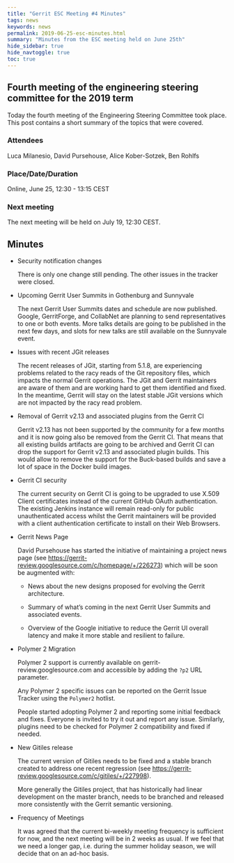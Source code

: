 ```yaml
---
title: "Gerrit ESC Meeting #4 Minutes"
tags: news
keywords: news
permalink: 2019-06-25-esc-minutes.html
summary: "Minutes from the ESC meeting held on June 25th"
hide_sidebar: true
hide_navtoggle: true
toc: true
---
```


## Fourth meeting of the engineering steering committee for the 2019 term

Today the fourth meeting of the Engineering Steering Committee took
place. This post contains a short summary of the topics that were
covered.

### Attendees

Luca Milanesio, David Pursehouse, Alice Kober-Sotzek, Ben Rohlfs

### Place/Date/Duration

Online, June 25, 12:30 - 13:15 CEST

### Next meeting

The next meeting will be held on July 19, 12:30 CEST.

## Minutes

* Security notification changes

  There is only one change still pending. The other issues in the tracker
  were closed.

* Upcoming Gerrit User Summits in Gothenburg and Sunnyvale

  The next Gerrit User Summits dates and schedule are now published. Google,
  GerritForge, and CollabNet are planning to send representatives to one or
  both events. More talks details are going to be published in the next few
  days, and slots for new talks are still available on the Sunnyvale event.

* Issues with recent JGit releases

  The recent releases of JGit, starting from 5.1.8, are experiencing problems
  related to the racy reads of the Git repository files, which impacts the
  normal Gerrit operations. The JGit and Gerrit maintainers are aware of them
  and are working hard to get them identified and fixed. In the meantime,
  Gerrit will stay on the latest stable JGit versions which are not impacted
  by the racy read problem.

* Removal of Gerrit v2.13 and associated plugins from the Gerrit CI

  Gerrit v2.13 has not been supported by the community for a few months and it
  is now going also be removed from the Gerrit CI. That means that all existing
  builds artifacts are going to be archived and Gerrit CI can drop the support
  for Gerrit v2.13 and associated plugin builds. This would allow to remove the
  support for the Buck-based builds and save a lot of space in the Docker build
  images.

* Gerrit CI security

  The current security on Gerrit CI is going to be upgraded to use X.509 Client
  certificates instead of the current GitHub OAuth authentication. The existing
  Jenkins instance will remain read-only for public unauthenticated access whilst
  the Gerrit maintainers will be provided with a client authentication
  certificate to install on their Web Browsers.

* Gerrit News Page

  David Pursehouse has started the initiative of maintaining a project news page
  (see https://gerrit-review.googlesource.com/c/homepage/+/226273) which will be
  soon be augmented with:

  * News about the new designs proposed for evolving the Gerrit architecture.

  * Summary of what’s coming in the next Gerrit User Summits and associated events.

  * Overview of the Google initiative to reduce the Gerrit UI overall latency
  and make it more stable and resilient to failure.

* Polymer 2 Migration

  Polymer 2 support is currently available on gerrit-review.googlesource.com and
  accessible by adding the `?p2` URL parameter.

  Any Polymer 2 specific issues can be reported on the Gerrit Issue Tracker using
  the `Polymer2` hotlist.

  People started adopting Polymer 2 and reporting some initial feedback and fixes.
  Everyone is invited to try it out and report any issue. Similarly, plugins need
  to be checked for Polymer 2 compatibility and fixed if needed.

* New Gitiles release

  The current version of Gitiles needs to be fixed and a stable branch created to
  address one recent regression (see https://gerrit-review.googlesource.com/c/gitiles/+/227998).

  More generally the Gitiles project, that has historically had linear development
  on the master branch, needs to be branched and released more consistently with
  the Gerrit semantic versioning.

* Frequency of Meetings

  It was agreed that the current bi-weekly meeting frequency is sufficient for
  now, and the next meeting will be in 2 weeks as usual. If we feel that we need
  a longer gap, i.e. during the summer holiday season, we will decide that on
  an ad-hoc basis.
